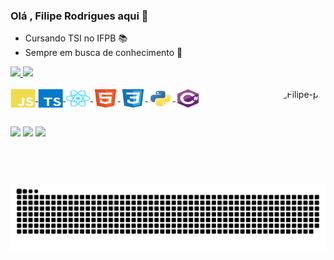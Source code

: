 ### Olá , Filipe Rodrigues aqui 👋
- Cursando TSI no IFPB 📚
- Sempre em busca de conhecimento 🎯

<div>
  <a href="https://github.com/Filipe-Rds">
  <img height="180em" src="https://github-readme-stats.vercel.app/api?username=Filipe-Rds&show_icons=true&theme=vision-friendly-dark&include_all_commits=true&count_private=true"/>
  <img height="180em" src="https://github-readme-stats.vercel.app/api/top-langs/?username=Filipe-Rds&layout=compact&langs_count=7&theme=vision-friendly-dark"/>
</div>

<div style="display: inline_block"><br>
  <img align="center" alt="Filipe-Js" height="30" width="40" src="https://raw.githubusercontent.com/devicons/devicon/master/icons/javascript/javascript-plain.svg">
  <img align="center" alt="Filipe-Ts" height="30" width="40" src="https://raw.githubusercontent.com/devicons/devicon/master/icons/typescript/typescript-plain.svg">
  <img align="center" alt="Filipe-React" height="30" width="40" src="https://raw.githubusercontent.com/devicons/devicon/master/icons/react/react-original.svg">
  <img align="center" alt="Filipe-HTML" height="30" width="40" src="https://raw.githubusercontent.com/devicons/devicon/master/icons/html5/html5-original.svg">
  <img align="center" alt="Filipe-CSS" height="30" width="40" src="https://raw.githubusercontent.com/devicons/devicon/master/icons/css3/css3-original.svg">
  <img align="center" alt="Filipe-Python" height="30" width="40" src="https://raw.githubusercontent.com/devicons/devicon/master/icons/python/python-original.svg">
  <img align="center" alt="Filipe-Csharp" height="30" width="40" src="https://raw.githubusercontent.com/devicons/devicon/master/icons/csharp/csharp-original.svg">
  <img align="right" alt="Filipe-pic" height="150" style="border-radius:50px;" src="https://avatars.cloudflare.steamstatic.com/34fb87530854a4ea0906ae6914e1e0109fe102b6_full.jpg">
</div>

##

<div>
  <a href="https://instagram.com/filipe.rds" target="_blank"><img src="https://img.shields.io/badge/-Instagram-%23E4405F?style=for-the-badge&logo=instagram&logoColor=white" target="_blank"></a>
  <a href = "mailto:rodrigues.filipe@academico.ifpb.edu.br"><img src="https://img.shields.io/badge/-Gmail-%23333?style=for-the-badge&logo=gmail&logoColor=white" target="_blank"></a>
  <a href="https://www.linkedin.com/in/filipe-rodrigues-86038624b/" target="_blank"><img src="https://img.shields.io/badge/-LinkedIn-%230077B5?style=for-the-badge&logo=linkedin&logoColor=white" target="_blank"></a> 
</div>

  ![Snake animation](https://github.com/Filipe-Rds/Filipe-Rds/blob/output/github-contribution-grid-snake.svg)
